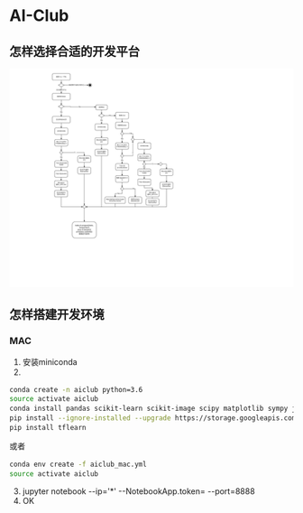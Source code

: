 # AI-Club

## 怎样选择合适的开发平台

![choose_ai_plat]

[choose_ai_plat]: https://github.com/BaiwangTradeshift/AI-Club/raw/master/doc/images/How%20to%20Choose%20a%20AI%20Dev%20Platform.png "How to Choose a AI Dev Platform"

## 怎样搭建开发环境
### MAC
1. 安装miniconda
2.
```sh
conda create -n aiclub python=3.6
source activate aiclub
conda install pandas scikit-learn scikit-image scipy matplotlib sympy jupyter nb_conda -y
pip install --ignore-installed --upgrade https://storage.googleapis.com/tensorflow/mac/cpu/tensorflow-1.3.0-py3-none-any.whl
pip install tflearn
```
或者
```sh
conda env create -f aiclub_mac.yml
source activate aiclub
```
3. jupyter notebook --ip='*' --NotebookApp.token= --port=8888
4. OK
